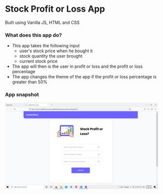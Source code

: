 # Stock Profit or Loss App

Built using Vanilla JS, HTML and CSS

### What does this app do?
- This app takes the following input
    - user's stock price when he bought it
    - stock quantity the user brought
    - current stock price
- The app will then is the user in profit or loss and the profit or loss percentage
- The app changes the theme of the app if the profit or loss percentage is greater than 50%

### App snapshot
![screenshot](./assets/screenshot.png)